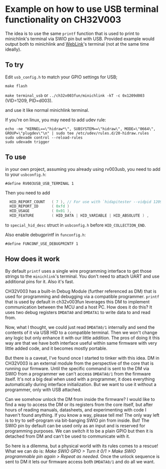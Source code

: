 # Example on how to use USB terminal functionality on CH32V003

The idea is to use the same ``printf`` function that is used to print to minichlink's terminal via SWIO pin but with USB. 
Provided example would output both to minichlink and [WebLink](https://subjectiverealitylabs.com/WeblinkUSB/)'s terminal (not at the same time ideally).

## To try

Edit ``usb_config.h`` to match your GPIO settings for USB;

``make flash``

``make terminal_usb`` or ``../ch32v003fun/minichlink -kT -c 0x1209d003`` (VID=1209, PID=d003).

and use it like normal minichlink terminal.

If you're on linux, you may need to add udev rule:

```
echo -ne "KERNEL==\"hidraw*\", SUBSYSTEM==\"hidraw\", MODE=\"0664\", GROUP=\"plugdev\"\n" | sudo tee /etc/udev/rules.d/20-hidraw.rules
sudo udevadm control --reload-rules
sudo udevadm trigger
```

## To use

in your own project, assuming you already using rv003usb, you need to add to your ``usbconfig.h``:

``#define RV003USB_USB_TERMINAL 1``

Then you need to add
```C
  HID_REPORT_COUNT   ( 7 ), // For use with `hidapitester --vidpid 1209/D003 --open --read-feature 171`
  HID_REPORT_ID      ( 0xfd )
  HID_USAGE          ( 0x01 ),
  HID_FEATURE        ( HID_DATA | HID_VARIABLE | HID_ABSOLUTE ) ,
```
to ``special_hid_desc`` struct in ``usbconfig.h`` before ``HID_COLLECTION_END``.

Also enable debugprintf in ``funconfig.h``:

``#define FUNCONF_USE_DEBUGPRINTF 1``


## How does it work

By default ``printf`` uses a single wire programming interface to get those strings to the ``minichlink``'s terminal. You don't need to attach UART and use additional pins for it. Also it's fast.

CH32V003 has a built-in Debug Module (further referenced as DM) that is used for programming and debugging via a compatible programmer. ``printf`` that is used by default in ch32v003fun leverages this DM to implement communication between the MCU and a host PC. How does it do this? It uses two debug registers ``DMDATA0`` and ``DMDATA1`` to write data to and read from.

Now, what I thought, we could just read ``DMDATA0/1`` internally and send the contents of it via USB HID to a compatible terminal. Then we won't change any logic but only enhance it with our little addition. The pros of doing it this way are that we have both interface useful within same firmware with very little added code, and it becomes mostly portable.

But there is a caveat, I've found once I started to tinker with this idea. DM in CH32V003 is an external module from the perspective of the core that is running our firmware. Until the specific command is sent to the DM via SWIO from a programmer we can't access ``DMDATA0/1`` from the firmware itself. It's not a big deal when used with a programmer, it does everything automatically during interface initialization. But we want to use it without a programmer, only with USB attached.

Can we somehow unlock the DM from inside the firmware? I would like to find a way to access the DM or its registers from the core itself, but after hours of reading manuals, datasheets, and experimenting with code I haven't found anything. If you know a way, please tell me! The only way left is to try to self-program via bit-banging SWIO pin from inside. But! The SWIO pin by default can be used only as an input and is reserved for programming purposes. We can switch it to be a plain GPIO but then it is detached from DM and can't be used to communicate with it. 

So here is a dilemma, but a physical world with its rules comes to a rescue! What we can do is: *Make SWIO GPIO > Turn it 0/1 > Make SWIO programmable pin again > Repeat as needed*. Once the unlock sequence is sent to DM it lets our firmware access both ``DMDATA0/1`` and do all we want.
